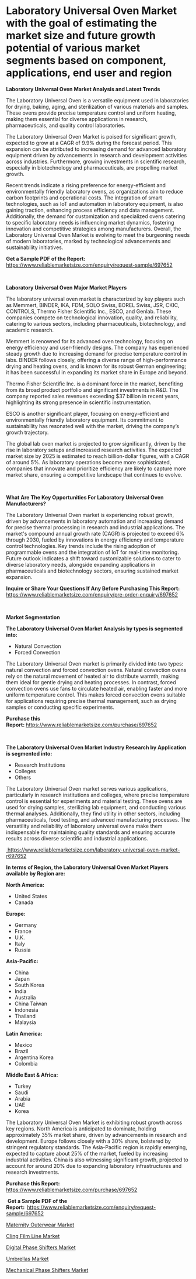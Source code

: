 <p><h1>Laboratory Universal Oven Market with the goal of estimating the market size and future growth potential of various market segments based on component, applications, end user and region</h1></p><p><strong>Laboratory Universal Oven Market Analysis and Latest Trends</strong></p>
<p><p>The Laboratory Universal Oven is a versatile equipment used in laboratories for drying, baking, aging, and sterilization of various materials and samples. These ovens provide precise temperature control and uniform heating, making them essential for diverse applications in research, pharmaceuticals, and quality control laboratories.</p><p>The Laboratory Universal Oven Market is poised for significant growth, expected to grow at a CAGR of 9.9% during the forecast period. This expansion can be attributed to increasing demand for advanced laboratory equipment driven by advancements in research and development activities across industries. Furthermore, growing investments in scientific research, especially in biotechnology and pharmaceuticals, are propelling market growth.</p><p>Recent trends indicate a rising preference for energy-efficient and environmentally friendly laboratory ovens, as organizations aim to reduce carbon footprints and operational costs. The integration of smart technologies, such as IoT and automation in laboratory equipment, is also gaining traction, enhancing process efficiency and data management. Additionally, the demand for customization and specialized ovens catering to specific laboratory needs is influencing market dynamics, fostering innovation and competitive strategies among manufacturers. Overall, the Laboratory Universal Oven Market is evolving to meet the burgeoning needs of modern laboratories, marked by technological advancements and sustainability initiatives.</p></p>
<p><strong>Get a Sample PDF of the Report:&nbsp;</strong> <a href="https://www.reliablemarketsize.com/enquiry/request-sample/697652?utm_campaign=1175&utm_medium=2&utm_source=Github&utm_content=ia&utm_term=29092024&utm_id=laboratory-universal-oven">https://www.reliablemarketsize.com/enquiry/request-sample/697652</a></p>
<p>&nbsp;</p>
<p><strong>Laboratory Universal Oven Major Market Players</strong></p>
<p><p>The laboratory universal oven market is characterized by key players such as Memmert, BINDER, IKA, FDM, SOLO Swiss, BOREL Swiss, JSR, CKIC, CONTROLS, Thermo Fisher Scientific Inc., ESCO, and Genlab. These companies compete on technological innovation, quality, and reliability, catering to various sectors, including pharmaceuticals, biotechnology, and academic research.</p><p>Memmert is renowned for its advanced oven technology, focusing on energy efficiency and user-friendly designs. The company has experienced steady growth due to increasing demand for precise temperature control in labs. BINDER follows closely, offering a diverse range of high-performance drying and heating ovens, and is known for its robust German engineering; it has been successful in expanding its market share in Europe and beyond.</p><p>Thermo Fisher Scientific Inc. is a dominant force in the market, benefiting from its broad product portfolio and significant investments in R&D. The company reported sales revenues exceeding $37 billion in recent years, highlighting its strong presence in scientific instrumentation.</p><p>ESCO is another significant player, focusing on energy-efficient and environmentally friendly laboratory equipment. Its commitment to sustainability has resonated well with the market, driving the company’s growth trajectory.</p><p>The global lab oven market is projected to grow significantly, driven by the rise in laboratory setups and increased research activities. The expected market size by 2025 is estimated to reach billion-dollar figures, with a CAGR of around 5%. As laboratory operations become more sophisticated, companies that innovate and prioritize efficiency are likely to capture more market share, ensuring a competitive landscape that continues to evolve.</p></p>
<p>&nbsp;</p>
<p><strong>What Are The Key Opportunities For Laboratory Universal Oven Manufacturers?</strong></p>
<p><p>The Laboratory Universal Oven market is experiencing robust growth, driven by advancements in laboratory automation and increasing demand for precise thermal processing in research and industrial applications. The market's compound annual growth rate (CAGR) is projected to exceed 6% through 2030, fueled by innovations in energy efficiency and temperature control technologies. Key trends include the rising adoption of programmable ovens and the integration of IoT for real-time monitoring. Future outlook indicates a shift toward customizable solutions to cater to diverse laboratory needs, alongside expanding applications in pharmaceuticals and biotechnology sectors, ensuring sustained market expansion.</p></p>
<p><strong>Inquire or Share Your Questions If Any Before Purchasing This Report:</strong> <a href="https://www.reliablemarketsize.com/enquiry/pre-order-enquiry/697652?utm_campaign=1175&utm_medium=2&utm_source=Github&utm_content=ia&utm_term=29092024&utm_id=laboratory-universal-oven">https://www.reliablemarketsize.com/enquiry/pre-order-enquiry/697652</a></p>
<p>&nbsp;</p>
<p><strong>Market Segmentation</strong></p>
<p><strong>The Laboratory Universal Oven Market Analysis by types is segmented into:</strong></p>
<p><ul><li>Natural Convection</li><li>Forced Convection</li></ul></p>
<p><p>The Laboratory Universal Oven market is primarily divided into two types: natural convection and forced convection ovens. Natural convection ovens rely on the natural movement of heated air to distribute warmth, making them ideal for gentle drying and heating processes. In contrast, forced convection ovens use fans to circulate heated air, enabling faster and more uniform temperature control. This makes forced convection ovens suitable for applications requiring precise thermal management, such as drying samples or conducting specific experiments.</p></p>
<p><strong>Purchase this Report:&nbsp;</strong><a href="https://www.reliablemarketsize.com/purchase/697652?utm_campaign=1175&utm_medium=2&utm_source=Github&utm_content=ia&utm_term=29092024&utm_id=laboratory-universal-oven">https://www.reliablemarketsize.com/purchase/697652</a></p>
<p>&nbsp;</p>
<p><strong>The Laboratory Universal Oven Market Industry Research by Application is segmented into:</strong></p>
<p><ul><li>Research Institutions</li><li>Colleges</li><li>Others</li></ul></p>
<p><p>The Laboratory Universal Oven market serves various applications, particularly in research institutions and colleges, where precise temperature control is essential for experiments and material testing. These ovens are used for drying samples, sterilizing lab equipment, and conducting various thermal analyses. Additionally, they find utility in other sectors, including pharmaceuticals, food testing, and advanced manufacturing processes. The versatility and reliability of laboratory universal ovens make them indispensable for maintaining quality standards and ensuring accurate results across diverse scientific and industrial applications.</p></p>
<p><a href="https://www.reliablemarketsize.com/laboratory-universal-oven-market-r697652?utm_campaign=1175&utm_medium=2&utm_source=Github&utm_content=ia&utm_term=29092024&utm_id=laboratory-universal-oven">&nbsp;https://www.reliablemarketsize.com/laboratory-universal-oven-market-r697652</a></p>
<p><strong>In terms of Region, the Laboratory Universal Oven Market Players available by Region are:</strong></p>
<p>
    <p> <strong> North America: </strong>
        <ul>
            <li>United States</li>
            <li>Canada</li>
        </ul>
        </p> 
    <p> <strong> Europe: </strong>
        <ul>
            <li>Germany</li>
            <li>France</li>
            <li>U.K.</li>
            <li>Italy</li>
            <li>Russia</li>
        </ul>
        </p> 
    <p> <strong> Asia-Pacific: </strong>
        <ul>
            <li>China</li>
            <li>Japan</li>
            <li>South Korea</li>
            <li>India</li>
            <li>Australia</li>
            <li>China Taiwan</li>
            <li>Indonesia</li>
            <li>Thailand</li>
            <li>Malaysia</li>
        </ul>
        </p> 
    <p> <strong> Latin America: </strong>
        <ul>
            <li>Mexico</li>
            <li>Brazil</li>
            <li>Argentina Korea</li>
            <li>Colombia</li>
        </ul>
        </p> 
    <p> <strong> Middle East & Africa: </strong>
        <ul>
            <li>Turkey</li>
            <li>Saudi</li>
            <li>Arabia</li>
            <li>UAE</li>
            <li>Korea</li>
        </ul>
    </p>
    </p>
<p><p>The Laboratory Universal Oven Market is exhibiting robust growth across key regions. North America is anticipated to dominate, holding approximately 35% market share, driven by advancements in research and development. Europe follows closely with a 30% share, bolstered by stringent regulatory standards. The Asia-Pacific region is rapidly emerging, expected to capture about 25% of the market, fueled by increasing industrial activities. China is also witnessing significant growth, projected to account for around 20% due to expanding laboratory infrastructures and research investments.</p></p>
<p><strong>Purchase this Report: </strong><a href="https://www.reliablemarketsize.com/purchase/697652?utm_campaign=1175&utm_medium=2&utm_source=Github&utm_content=ia&utm_term=29092024&utm_id=laboratory-universal-oven">https://www.reliablemarketsize.com/purchase/697652</a></p>
<p>&nbsp;<strong>Get a Sample PDF of the Report:&nbsp;&nbsp;</strong><a href="https://www.reliablemarketsize.com/enquiry/request-sample/697652?utm_campaign=1175&utm_medium=2&utm_source=Github&utm_content=ia&utm_term=29092024&utm_id=laboratory-universal-oven">https://www.reliablemarketsize.com/enquiry/request-sample/697652</a></p>
<p><strong></strong></p>
<p><p><a href="https://www.linkedin.com/pulse/maternity-outerwear-market-growth-segmentation-regional-ikzoc?utm_campaign=1175&utm_medium=2&utm_source=Github&utm_content=ia&utm_term=29092024&utm_id=laboratory-universal-oven">Maternity Outerwear Market</a></p><p><a href="https://github.com/DorinaOsmani364/Market-Research-Report-List-1/blob/main/cling-film-line-market.md?utm_campaign=1175&utm_medium=2&utm_source=Github&utm_content=ia&utm_term=29092024&utm_id=laboratory-universal-oven">Cling Film Line Market</a></p><p><a href="https://issuu.com/reportprime-2/docs/digital-phase-shifters-market-size-_e159ed49c63573?utm_campaign=1175&utm_medium=2&utm_source=Github&utm_content=ia&utm_term=29092024&utm_id=laboratory-universal-oven">Digital Phase Shifters Market</a></p><p><a href="https://www.linkedin.com/pulse/deep-dive-umbrellas-market-itstrends-segmentation-competitive-majlc?utm_campaign=1175&utm_medium=2&utm_source=Github&utm_content=ia&utm_term=29092024&utm_id=laboratory-universal-oven">Umbrellas Market</a></p><p><a href="https://issuu.com/reportprime-2/docs/mechanical-phase-shifters-market-si_cc5a8cf325ede5?utm_campaign=1175&utm_medium=2&utm_source=Github&utm_content=ia&utm_term=29092024&utm_id=laboratory-universal-oven">Mechanical Phase Shifters Market</a></p></p>